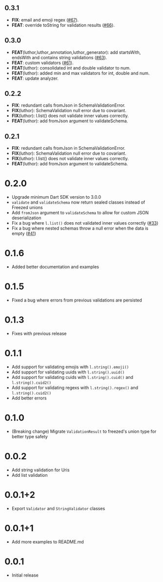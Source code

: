 ## 0.3.1

- **FIX**: email and emoji regex ([#67](https://github.com/exaby73/luthor/issues/67)).
- **FEAT**: override toString for validation results ([#66](https://github.com/exaby73/luthor/issues/66)).

## 0.3.0

- **FEAT**(luthor,luthor_annotation,luthor_generator): add startsWith, endsWith and contains string validations ([#63](https://github.com/exaby73/luthor/issues/63)).
- **FEAT**: custom validators ([#61](https://github.com/exaby73/luthor/issues/61)).
- **FEAT**(luthor): consolidated int and double validator to num.
- **FEAT**(luthor): added min and max validators for int, double and num.
- **FEAT**: update analyzer.

## 0.2.2

- **FIX**: redundant calls fromJson in SchemaValidationError.
- **FIX**(luthor): SchemaValidation null error due to covariant.
- **FIX**(luthor): l.list() does not validate inner values correctly.
- **FEAT**(luthor): add fromJson argument to validateSchema.

## 0.2.1

- **FIX**: redundant calls fromJson in SchemaValidationError.
- **FIX**(luthor): SchemaValidation null error due to covariant.
- **FIX**(luthor): l.list() does not validate inner values correctly.
- **FEAT**(luthor): add fromJson argument to validateSchema.

# 0.2.0

- Upgrade minimum Dart SDK version to 3.0.0
- `validate` and `validateSchema` now return sealed classes instead of Freezed unions
- Add `fromJson` argument to `validateSchema` to allow for custom JSON deserialization
- Fix a bug where `l.list()` does not validated inner values correctly ([#33](https://github.com/exaby73/luthor/issues/33))
- Fix a bug where nested schemas throw a null error when the data is empty ([#41](https://github.com/exaby73/luthor/issues/41))

# 0.1.6

- Added better documentation and examples

# 0.1.5

- Fixed a bug where errors from previous validations are persisted

# 0.1.3

- Fixes with previous release

# 0.1.1

- Add support for validating emojis with `l.string().emoji()`
- Add support for validating uuids with `l.string().uuid()`
- Add support for validating cuids with `l.string().cuid()` and `l.string().cuid2()`
- Add support for validating regexs with `l.string().regex()` and `l.string().cuid2()`
- Add better errors

# 0.1.0

- (Breaking change) Migrate `ValidationResult` to freezed's union type for better type safety

# 0.0.2

- Add string validation for Uris
- Add list validation

# 0.0.1+2

- Export `Validator` and `StringValidator` classes

# 0.0.1+1

- Add more examples to README.md

# 0.0.1

- Initial release
